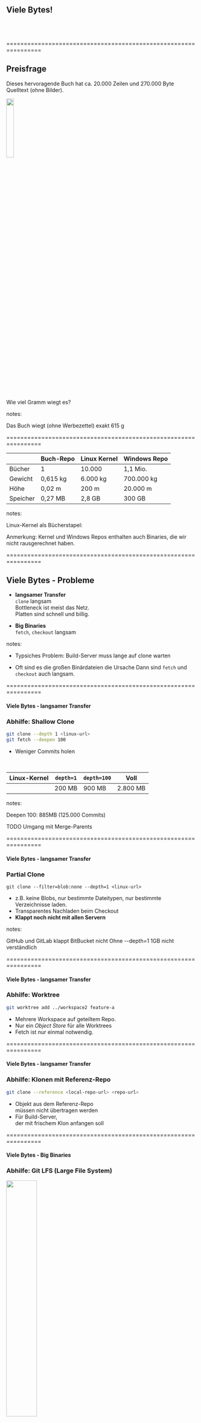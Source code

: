 <!-- .slide: data-background-image="04/viele-bytes.png" -->


## Viele Bytes!<br/><br/><br/>


================================================================

## Preisfrage


Dieses hervoragende Buch hat ca. 20.000 Zeilen und 270.000 Byte Quelltext (ohne Bilder).

<img src="04/git-buch.png" width="20%" style="border: 0px;"/>

Wie viel Gramm wiegt es?


notes:

Das Buch wiegt (ohne Werbezettel) exakt 615 g


================================================================
<!-- .slide: data-background-image="04/michel.png" -->



|            | Buch-Repo      | Linux Kernel  | Windows Repo  |
|------------|----------------|---------------|---------------|
| Bücher     | 1              | 10.000        | 1,1 Mio.      |
| Gewicht    | 0,615 kg       | 6.000 kg      | 700.000 kg    |
| Höhe       | 0,02 m         | 200 m         | 20.000 m      |
| Speicher   | 0,27 MB        | 2,8 GB        | 300 GB        |


notes:

Linux-Kernel als Bücherstapel:

Anmerkung: Kernel und Windows Repos enthalten auch Binaries, die wir nicht rausgerechnet haben.


================================================================


## Viele Bytes - Probleme

 * **langsamer Transfer**  
   `clone` langsam  
   Bottleneck ist meist das Netz.  
   Platten sind schnell und billig.

 * **Big Binaries**  
   `fetch`, `checkout` langsam

notes:

- Typsiches Problem:
  Build-Server muss lange auf clone warten

- Oft sind es die großen Binärdateien die Ursache
  Dann sind `fetch` und `checkout` auch langsam.

================================================================

#### Viele Bytes - langsamer Transfer

### Abhilfe: Shallow Clone

 ```bash
 git clone --depth 1 <linux-url>
 git fetch --deepen 100
 ```
* Weniger Commits holen

<br/>

| Linux-Kernel | `depth=1`   | `depth=100`  | Voll     |
|--------------|-----------|------------|----------|
|              | 200 MB    | 900 MB     | 2.800 MB |  

notes:

Deepen 100: 885MB (125.000 Commits)

TODO Umgang mit Merge-Parents

================================================================

#### Viele Bytes - langsamer Transfer

### Partial Clone

```
git clone --filter=blob:none --depth=1 <linux-url>
```

* z.B. keine Blobs, nur bestimmte Dateitypen, nur bestimmte Verzeichnisse laden. 
* Transparentes Nachladen beim Checkout
* __Klappt noch nicht mit allen Servern__

notes:

GitHub und GitLab klappt
BitBucket nicht
Ohne --depth=1 1GB nicht verständlich

================================================================


#### Viele Bytes - langsamer Transfer

### Abhilfe: Worktree


 ```bash
 git worktree add ../workspace2 feature-a
 ```

 * Mehrere Workspace auf geteiltem Repo.
 * Nur ein *Object Store* für alle Worktrees
 * Fetch ist nur einmal notwendig.


================================================================


#### Viele Bytes - langsamer Transfer

### Abhilfe: Klonen mit Referenz-Repo

  ```bash
 git clone --reference <local-repo-url> <repo-url>
 ```

 * Objekt aus dem Referenz-Repo  
   müssen nicht übertragen werden
 * Für Build-Server,  
   der mit frischem Klon anfangen soll


================================================================


#### Viele Bytes - Big Binaries

### Abhilfe: Git LFS (Large File System)

<img src="04/abb-lfs-ueberblick.png" width="40%" style="border: 0px; box-shadow: none;">


notes:

Hilft zwar, ist aber nicht ohne Tücken.

(Mercurial nennt das ein "Feature of last Resort")


================================================================


#### Viele Bytes - Big Binaries

### Abhilfe: Große Dateien ablehnen

```bash
git rev-list --objects ${oldref}..${newref} |
  git cat-file |
      --batch-check='%(objectname) %(objecttype) %(objectsize) %(rest)' |
  awk -v maxbytes="$maxbytes" '$3 > maxbytes { print $4 }'
 ```
 * [`pre-receive`-Hook](https://github.com/amacneil/git-banish-large-files) lehnt Commits mit großen Dateien ab



================================================================


#### Viele Bytes - Big Binaries

### Abhilfe: Mit BFG Dateien entfernen

 <img src="04/BFG.png" width="50%">


```bash
java -jar bfg.jar --strip-blobs-bigger-than 100M repo.git
 ```

Mögliche Alternative: Das Pythonscript [filter-repo](https://github.com/newren/git-filter-repo)

notes:

Hinweis:

(Fast) Alle Commits werden neu erstellt und bekommen neue Hashes.

Deshalb:

 1. Mit BFG Neues Repo erstellen
 2. Altes Repo deaktivieren (read-only)
 3. Alle Projektmitglieder zum neu Klonen auffordern.


================================================================

<img src="04/ueberblick-viele-bytes.png" width="90%" style="border: 0px; box-shadow: none;">


================================================================

### &#8669; René

